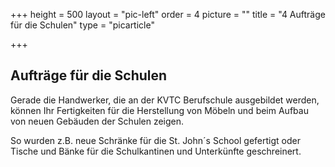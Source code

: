 +++
height = 500
layout = "pic-left"
order = 4
picture = ""
title = "4 Aufträge für die Schulen"
type = "picarticle"

+++
## Aufträge für die Schulen

Gerade die Handwerker, die an der KVTC Berufschule ausgebildet werden, können Ihr Fertigkeiten für die Herstellung von Möbeln und beim Aufbau von neuen Gebäuden der Schulen zeigen. 

So wurden z.B. neue Schränke für die St. John´s School gefertigt oder Tische und Bänke für die Schulkantinen und Unterkünfte geschreinert. 